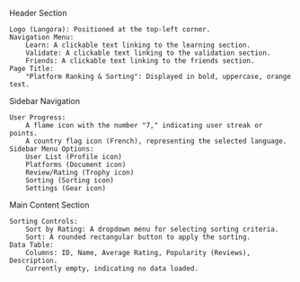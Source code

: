 Header Section

    Logo (Langora): Positioned at the top-left corner.
    Navigation Menu:
        Learn: A clickable text linking to the learning section.
        Validate: A clickable text linking to the validation section.
        Friends: A clickable text linking to the friends section.
    Page Title:
        "Platform Ranking & Sorting": Displayed in bold, uppercase, orange text.

Sidebar Navigation

    User Progress:
        A flame icon with the number "7," indicating user streak or points.
        A country flag icon (French), representing the selected language.
    Sidebar Menu Options:
        User List (Profile icon)
        Platforms (Document icon)
        Review/Rating (Trophy icon)
        Sorting (Sorting icon)
        Settings (Gear icon)

Main Content Section

    Sorting Controls:
        Sort by Rating: A dropdown menu for selecting sorting criteria.
        Sort: A rounded rectangular button to apply the sorting.
    Data Table:
        Columns: ID, Name, Average Rating, Popularity (Reviews), Description.
        Currently empty, indicating no data loaded.